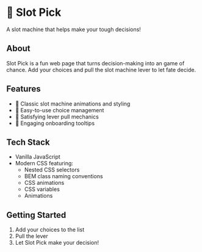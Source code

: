 # 🎰 Slot Pick

A slot machine that helps make your tough decisions!

## About

Slot Pick is a fun web page that turns decision-making into an game of chance. Add your choices and pull the slot machine lever to let fate decide.

## Features

- 🎲 Classic slot machine animations and styling
- 🎯 Easy-to-use choice management
- 🔄 Satisfying lever pull mechanics
- 💫 Engaging onboarding tooltips

## Tech Stack

- Vanilla JavaScript
- Modern CSS featuring:
  - Nested CSS selectors
  - BEM class naming conventions
  - CSS animations
  - CSS variables
  - Animations

## Getting Started

1. Add your choices to the list
2. Pull the lever
3. Let Slot Pick make your decision!
